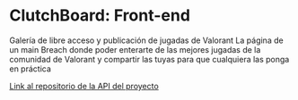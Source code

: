 # ClutchBoard: Front-end

Galería de libre acceso y publicación de jugadas de Valorant
La página de un main Breach donde poder enterarte de las mejores jugadas de la comunidad de Valorant y compartir las tuyas para que cualquiera las ponga en práctica

[Link al repositorio de la API del proyecto](https://github.com/damicym/ClutchBoard-backend)
